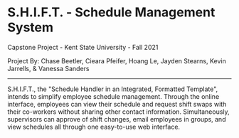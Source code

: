 # S.H.I.F.T.  -  Schedule Management System

Capstone Project - Kent State University - Fall 2021

Project By: 
    Chase Beetler, 
    Cieara Pfeifer, 
    Hoang Le, 
    Jayden Stearns, 
    Kevin Jarrells, & 
    Vanessa Sanders

_____

S.H.I.F.T., the "Schedule Handler in an Integrated, Formatted Template", intends to simplify employee schedule management. 
Through the online interface, employees can view their schedule and request shift swaps with their co-workers without sharing other contact information. Simultaneously, supervisors can approve of shift changes, email employees in groups, and view schedules all through one easy-to-use web interface.
